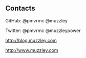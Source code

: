 ## Contacts

GitHub: @pmvrmc @muzzley

Twitter: @pmvrmc @muzzleypower

http://blog.muzzley.com

http://www.muzzley.com
